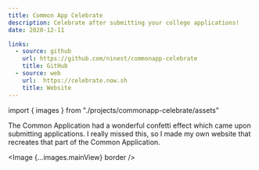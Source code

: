 ```yaml
---
title: Common App Celebrate
description: Celebrate after submitting your college applications!
date: 2020-12-11

links:
  - source: github
    url: https://github.com/ninest/commonapp-celebrate
    title: GitHub
  - source: web
    url:  https://celebrate.now.sh
    title: Website
---
```


import { images } from "./projects/commonapp-celebrate/assets"


The Common Application had a wonderful confetti effect which came upon submitting applications. I really missed this, so I made my own website that recreates that part of the Common Application.

<Image {...images.mainView} border />
